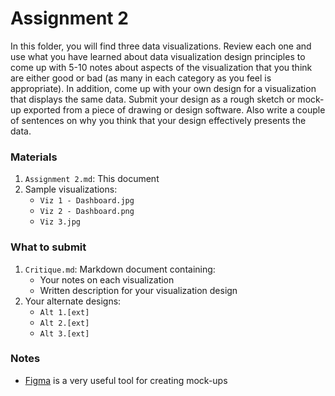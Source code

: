 # Assignment 2

In this folder, you will find three data visualizations. Review each one and use what you have learned about data visualization design principles to come up with 5-10 notes about aspects of the visualization that you think are either good or bad (as many in each category as you feel is appropriate). In addition, come up with your own design for a visualization that displays the same data. Submit your design as a rough sketch or mock-up exported from a piece of drawing or design software. Also write a couple of sentences on why you think that your design effectively presents the data.


### Materials
1. `Assignment 2.md`: This document
2. Sample visualizations:
    - `Viz 1 - Dashboard.jpg`
    - `Viz 2 - Dashboard.png`
    - `Viz 3.jpg`


### What to submit
1. `Critique.md`: Markdown document containing:
    - Your notes on each visualization
    - Written description for your visualization design
2. Your alternate designs:
    - `Alt 1.[ext]`
    - `Alt 2.[ext]`
    - `Alt 3.[ext]`


### Notes
- [Figma](https://www.figma.com/) is a very useful tool for creating mock-ups
